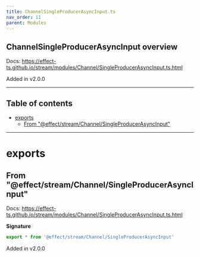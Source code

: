 ```yaml
---
title: ChannelSingleProducerAsyncInput.ts
nav_order: 11
parent: Modules
---
```


## ChannelSingleProducerAsyncInput overview

Docs: https://effect-ts.github.io/stream/modules/Channel/SingleProducerAsyncInput.ts.html

Added in v2.0.0

---

<h2 class="text-delta">Table of contents</h2>

- [exports](#exports)
  - [From "@effect/stream/Channel/SingleProducerAsyncInput"](#from-effectstreamchannelsingleproducerasyncinput)

---

# exports

## From "@effect/stream/Channel/SingleProducerAsyncInput"

Docs: https://effect-ts.github.io/stream/modules/Channel/SingleProducerAsyncInput.ts.html

**Signature**

```ts
export * from '@effect/stream/Channel/SingleProducerAsyncInput'
```

Added in v2.0.0

